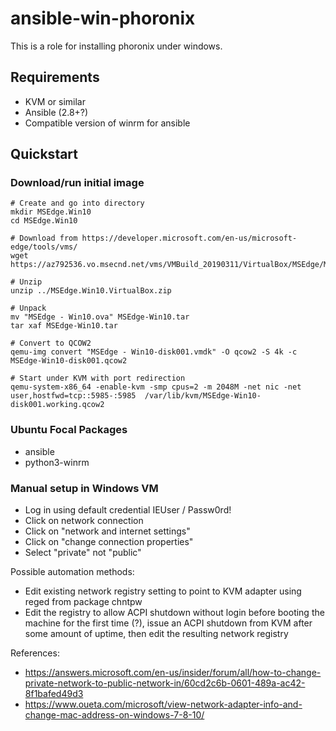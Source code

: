 # ansible-win-phoronix

This is a role for installing phoronix under windows.

## Requirements


  * KVM or similar
  * Ansible (2.8+?)
  * Compatible version of winrm for ansible

## Quickstart

### Download/run initial image

```
# Create and go into directory
mkdir MSEdge.Win10
cd MSEdge.Win10

# Download from https://developer.microsoft.com/en-us/microsoft-edge/tools/vms/
wget https://az792536.vo.msecnd.net/vms/VMBuild_20190311/VirtualBox/MSEdge/MSEdge.Win10.VirtualBox.zip

# Unzip
unzip ../MSEdge.Win10.VirtualBox.zip

# Unpack
mv "MSEdge - Win10.ova" MSEdge-Win10.tar
tar xaf MSEdge-Win10.tar

# Convert to QCOW2
qemu-img convert "MSEdge - Win10-disk001.vmdk" -O qcow2 -S 4k -c MSEdge-Win10-disk001.qcow2

# Start under KVM with port redirection
qemu-system-x86_64 -enable-kvm -smp cpus=2 -m 2048M -net nic -net user,hostfwd=tcp::5985-:5985  /var/lib/kvm/MSEdge-Win10-disk001.working.qcow2
```

### Ubuntu Focal Packages

  * ansible
  * python3-winrm

### Manual setup in Windows VM

  * Log in using default credential IEUser / Passw0rd!
  * Click on network connection
  * Click on "network and internet settings"
  * Click on "change connection properties"
  * Select "private" not "public"

Possible automation methods:

  * Edit existing network registry setting to point to KVM adapter using
    reged from package chntpw
  * Edit the registry to allow ACPI shutdown without login before booting
    the machine for the first time (?), issue an ACPI shutdown from KVM
    after some amount of uptime, then edit the resulting network registry

References:

  * <https://answers.microsoft.com/en-us/insider/forum/all/how-to-change-private-network-to-public-network-in/60cd2c6b-0601-489a-ac42-8f1bafed49d3>
  * <https://www.oueta.com/microsoft/view-network-adapter-info-and-change-mac-address-on-windows-7-8-10/>
